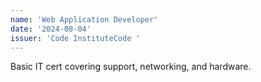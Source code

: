 ```yaml
---
name: 'Web Application Developer'
date: '2024-08-04'
issuer: 'Code InstituteCode '
---
```


Basic IT cert covering support, networking, and hardware.
